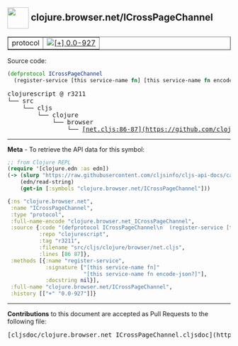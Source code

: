 ## <img width="48px" valign="middle" src="http://i.imgur.com/Hi20huC.png"> clojure.browser.net/ICrossPageChannel

 <table border="1">
<tr>

<td>protocol</td>
<td><a href="https://github.com/cljsinfo/cljs-api-docs/tree/0.0-927"><img valign="middle" alt="[+] 0.0-927" src="https://img.shields.io/badge/+-0.0--927-lightgrey.svg"></a> </td>
</tr>
</table>






Source code:

```clj
(defprotocol ICrossPageChannel
  (register-service [this service-name fn] [this service-name fn encode-json?]))
```

 <pre>
clojurescript @ r3211
└── src
    └── cljs
        └── clojure
            └── browser
                └── <ins>[net.cljs:86-87](https://github.com/clojure/clojurescript/blob/r3211/src/cljs/clojure/browser/net.cljs#L86-L87)</ins>
</pre>


---

__Meta__ - To retrieve the API data for this symbol:

```clj
;; from Clojure REPL
(require '[clojure.edn :as edn])
(-> (slurp "https://raw.githubusercontent.com/cljsinfo/cljs-api-docs/catalog/cljs-api.edn")
    (edn/read-string)
    (get-in [:symbols "clojure.browser.net/ICrossPageChannel"]))
```

```clj
{:ns "clojure.browser.net",
 :name "ICrossPageChannel",
 :type "protocol",
 :full-name-encode "clojure.browser.net_ICrossPageChannel",
 :source {:code "(defprotocol ICrossPageChannel\n  (register-service [this service-name fn] [this service-name fn encode-json?]))",
          :repo "clojurescript",
          :tag "r3211",
          :filename "src/cljs/clojure/browser/net.cljs",
          :lines [86 87]},
 :methods [{:name "register-service",
            :signature ["[this service-name fn]"
                        "[this service-name fn encode-json?]"],
            :docstring nil}],
 :full-name "clojure.browser.net/ICrossPageChannel",
 :history [["+" "0.0-927"]]}

```

---

__Contributions__ to this document are accepted as Pull Requests to the following file:

 <pre>
[cljsdoc/clojure.browser.net_ICrossPageChannel.cljsdoc](https://github.com/cljsinfo/cljs-api-docs/blob/master/cljsdoc/clojure.browser.net_ICrossPageChannel.cljsdoc)
</pre>

